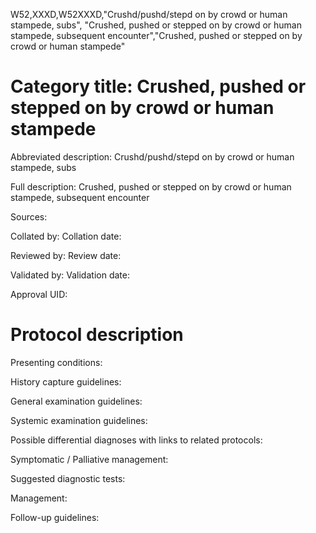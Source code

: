 W52,XXXD,W52XXXD,"Crushd/pushd/stepd on by crowd or human stampede, subs", "Crushed, pushed or stepped on by crowd or human stampede, subsequent encounter","Crushed, pushed or stepped on by crowd or human stampede"
# Category title: Crushed, pushed or stepped on by crowd or human stampede

Abbreviated description: Crushd/pushd/stepd on by crowd or human stampede, subs

Full description: Crushed, pushed or stepped on by crowd or human stampede, subsequent encounter

Sources:

Collated by:
Collation date:

Reviewed by:
Review date:

Validated by:
Validation date:

Approval UID:

# Protocol description

Presenting conditions:

History capture guidelines:

General examination guidelines:

Systemic examination guidelines:

Possible differential diagnoses with links to related protocols:

Symptomatic / Palliative management:

Suggested diagnostic tests:

Management:

Follow-up guidelines:
